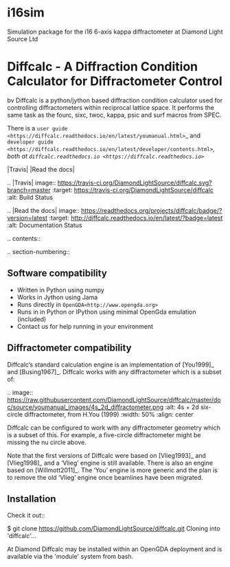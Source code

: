# i16sim
Simulation package for the i16 6-axis kappa diffractometer at Diamond Light Source Ltd

Diffcalc - A Diffraction Condition Calculator for Diffractometer Control
========================================================================
bv
Diffcalc is a python/jython based diffraction condition calculator used for
controlling diffractometers within reciprocal lattice space. It performs the
same task as the fourc, sixc, twoc, kappa, psic and surf macros from SPEC.

There is a `user guide <https://diffcalc.readthedocs.io/en/latest/youmanual.html>`_ and `developer guide <https://diffcalc.readthedocs.io/en/latest/developer/contents.html>`_, both at `diffcalc.readthedocs.io <https://diffcalc.readthedocs.io>`_

|Travis| |Read the docs|

.. |Travis| image:: https://travis-ci.org/DiamondLightSource/diffcalc.svg?branch=master
    :target: https://travis-ci.org/DiamondLightSource/diffcalc
    :alt: Build Status

.. |Read the docs| image:: https://readthedocs.org/projects/diffcalc/badge/?version=latest
    :target: http://diffcalc.readthedocs.io/en/latest/?badge=latest
    :alt: Documentation Status

.. contents::

.. section-numbering::

Software compatibility
----------------------

- Written in Python using numpy
- Works in Jython using Jama
- Runs directly in `OpenGDA<http://www.opengda.org>`
- Runs in in Python or IPython using minimal OpenGda emulation (included)
- Contact us for help running in your environment

Diffractometer compatibility
----------------------------

Diffcalc’s standard calculation engine is an implementation of [You1999]_ and
[Busing1967]_. Diffcalc works with any diffractometer which is a subset of:

 .. image:: https://raw.githubusercontent.com/DiamondLightSource/diffcalc/master/doc/source/youmanual_images/4s_2d_diffractometer.png
     :alt: 4s + 2d six-circle diffractometer, from H.You (1999)
     :width: 50%
     :align: center

Diffcalc can be configured to work with any diffractometer geometry which is a
subset of this. For example, a five-circle diffractometer might be missing the
nu circle above.

Note that the first versions of Diffcalc were based on [Vlieg1993]_ and
[Vlieg1998]_ and a ‘Vlieg’ engine is still available.  There is also an engine
based on [Willmott2011]_. The ‘You’ engine is more generic and the plan is to
remove the old ‘Vlieg’ engine once beamlines have been migrated.

Installation
------------

Check it out::

   $ git clone https://github.com/DiamondLightSource/diffcalc.git
   Cloning into 'diffcalc'...

At Diamond Diffcalc may be installed within an OpenGDA deployment and is
available via the 'module' system from bash.
